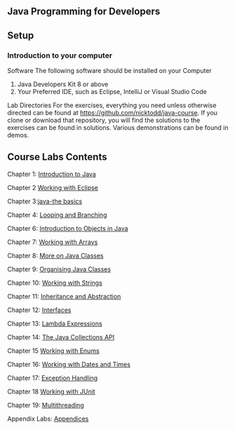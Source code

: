## Java Programming for Developers

## Setup
### Introduction to your computer
 Software
The following software should be installed on your Computer

1. Java Developers Kit 8 or above
2. Your Preferred IDE, such as Eclipse, IntelliJ or Visual Studio Code

Lab Directories
For the exercises, everything you need unless otherwise directed can be found at https://github.com/nicktodd/java-course. If you clone or download that repository, you will find the solutions to the exercises can be found in solutions. Various demonstrations can be found in demos.

## Course Labs Contents

Chapter 1: [Introduction to Java](chapter1.md)

Chapter 2 [Working with Eclipse](chapter2.md)

Chapter 3:[java-the basics](chapter3.md)

Chapter 4: [Looping and Branching](Chapter4.md)	

Chapter 6:  [Introduction to Objects in Java](Chapter6.md)

Chapter 7: [Working with Arrays](chapter7.md)

Chapter 8: [More on Java Classes](chapter8.md)

Chapter 9: [Organising Java Classes](chapter9.md)	

Chapter 10: [Working with Strings](chapter10.md)

Chapter 11: [Inheritance and Abstraction](Chapter11.md)	

Chapter 12: [Interfaces](chapter12.md)

Chapter 13: [Lambda Expressions](chapter13.md)	

Chapter 14: [The Java Collections API](chapter14.md)	

Chapter 15 [Working with Enums](chapter15.md)	

Chapter 16: [Working with Dates and Times](chapter16.md)	

Chapter 17: [Exception Handling](chapter17.md)	

Chapter 18 [Working with JUnit](chapter18.md)	

Chapter 19: [Multithreading](chapter19.md)	

Appendix Labs: [Appendices](AppendixLabs.md)	



